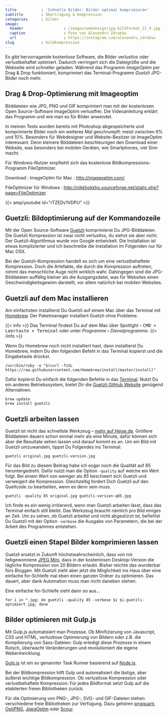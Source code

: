 ```yaml
---
title           : 'Schnelle Bilder: Bilder optimal komprimieren'
subtitle        : Übertragung & Kompression
categories      : bilder
image:
  header                  : /images/webdesign/jpg-bildformat_21_9.jpg
  caption                 : Foto von Alexandru Zdrobău
  url                     : https://instagram.com/alexandru_zdrobau
slug            : bildkompression
---
```

Es gibt hervorragende kostenlose Software, die Bilder verlustlos oder verlustbehaftet optimiert. Dadurch verringert sich die Dateigröße und die Webseite wird schneller geladen. Während das Programm _ImageOptim_ per Drag & Drop funktioniert, komprimiert das Terminal-Programm _Guetzli_ JPG-Bilder noch mehr.
<!--more-->

## Drag & Drop-Optimierung mit Imageoptim

Bilddateien wie JPG, PNG und GIF komprimiert man mit der kostenlosen Open Source-Software ImageOptim verlustfrei. Die Videoanleitung erklärt das Programm und wie man es für Bilder anwendet.

In meinen Tests wurden bereits mit Photoshop abgespeicherte und komprimierte Bilder noch ein weiteres Mal geschrumpft: meist zwischen 6% und 10%. Besonders für Webdesigner und Website-Besitzer ist ImageOptim interessant. Denn kleinere Bilddateien beschleunigen den Download einer Website, was besonders bei mobilen Geräten, wie Smartphones, viel Sinn macht.

Für Windows-Nutzer empfiehlt sich das kostenlose Bildkompressions-Programm FileOptimizer.

Download
:   ImageOptim für Mac
:   http://imageoptim.com/

FileOptimizer für Windows
:   http://nikkhokkho.sourceforge.net/static.php?page=FileOptimizer

{{< amp/youtube id="rTZEDv1VDPU" >}}

## Guetzli: Bildoptimierung auf der Kommandozeile

Mit der Open Source-Software [Guetzli](https://github.com/google/guetzli) komprimierst Du JPG-Bilddateien. Die Guetzli Kompression ist zwar nicht verlustlos, du siehst sie aber nicht. Der Guetzli-Algorithmus wurde von Google entwickelt. Die Installation ist etwas komplizierter und ich beschreibe die Installation im Folgenden nur für Mac OSX.

Bei der Guetzli-Kompression handelt es sich um eine verlustbehaftete Kompression. Doch die Artefakte, die durch die Kompression auftreten, nimmt das menschliche Auge nicht wirklich wahr. Dahingegen sind die JPG-Bilddateien auffällig kleiner als die Ausgangsdatei, was für Websites einen Geschwindigkeitsgewinn darstellt, vor allem natürlich bei mobilen Websites.

## Guetzli auf dem Mac installieren

Am einfachsten installierst Du Guetzli auf einem Mac über das Terminal mit [Homebrew](https://brew.sh). Der Paketmanager installiert Guetzli ohne Probleme.

{{< info >}}
Das Terminal findest Du auf dem Mac über Spotlight – <kbd>CMD + Leertaste + Terminal</kbd> oder unter _Programme › Dienstprogramme_.
{{< /info >}}

Wenn Du Homebrew noch nicht installiert hast, dann installierst Du Homebrew, indem Du den folgenden Befehl in das Terminal kopierst und die Eingabetaste drückst.

~~~
/usr/bin/ruby -e "$(curl -fsSL https://raw.githubusercontent.com/Homebrew/install/master/install)"
~~~

Dafür kopierst Du einfach die folgenden Befehle in das [Terminal](http://terminal.phlow.de). Nutzt Du ein anderes Betriebssystem, bietet Dir die [Guetzli GitHub Website](https://github.com/google/guetzli) genügend Alternativen.

~~~
brew update
brew install guetzli
~~~

## Guetzli arbeiten lassen

Guetzli ist nicht das schnellste Werkzeug – [mehr auf Heise.de](https://m.heise.de/newsticker/meldung/Googles-Guetzli-Encoder-schrumpft-JPEG-Bilder-um-ein-Drittel-3657823.html). Größere Bilddateien dauern schon einmal mehr als eine Minute, dafür können sich aber die Resultate sehen lassen und darauf kommt es an. Um ein Bild mit Guetzli umzuwandeln, tippst Du Folgendes ins Terminal:

~~~
guetzli original.jpg guetzli-version.jpg
~~~

Für das Bild zu diesem Beitrag habe ich sogar noch die Qualität auf 85 heruntergedreht. Dafür nutzt man die Option `-quality` auf welche ein Wert folgt. Bei einem Wert von weniger als _85_ beschwert sich Guetzli und verweigert die Kompression. Gleichzeitig fordert Dich Guetzli auf den Quellcode zu bearbeiten, wenn es denn sein muss.

~~~
guetzli -quality 85 original.jpg guetzli-version-q85.jpg
~~~

Ich finde es ein wenig irritierend, wenn man Guetzli arbeiten lässt, dass das Terminal einfach still bleibt. Das Werkzeug braucht nämlich pro Bild einiges an Zeit. Um zu sehen, ob Guetzli arbeitet und nicht abgestürzt ist, befiehlst Du Guetzli mit der Option `-verbose` die Ausgabe von Parametern, die bei der Arbeit des Programmes entstehen.

## Guetzli einen Stapel Bilder komprimieren lassen

Guetzli ersetzt in Zukunft höchstwahrscheinlich, dass von mir liebgewonnene [JPEG Mini](https://www.youtube.com/watch?v=ShLLqbASxwk), dass in der kostenlosen Desktop-Version die tägliche Kompression von 20 Bildern erlaubt. Bisher reichte das wunderbar fürs Bloggen. Mit Guetzli zieht aber jetzt die Möglichkeit ins Haus über eine einfache for-Schleife mal eben einen ganzen Ordner zu optimieren. Das dauert, aber dank Automation muss man nicht daneben stehen.

Eine einfache for-Schleife sieht dann so aus…

~~~
for i in *.jpg; do guetzli -quality 85 -verbose $i $i-guetzli-optimiert.jpg; done
~~~

## Bilder optimieren mit Gulp.js

Mit Gulp.js automatisiert man Prozesse. Ob Minifizierung von Javascript, CSS und HTML, verlustlose Optimierung von Bildern oder z.B. die Kompilierung von Sass-Dateien: Gulp erledigt diese Prozesse in einem Rutsch, überwacht Veränderungen und revolutioniert die eigene Webentwicklung.

[Gulp.js](http://gulpjs.com/) ist ein so genannter Task Runner basierend auf [Node.js](https://nodejs.org/de/).

Bei der Bildkompression hilft Gulp und automatisiert die lästige, aber äußerst wichtige Bildkompression. Ob verlustlose Kompression oder verlustbehaftete Kompression: Für jedes Bildformat setzt Gulp auf die etablierten freien Bibliotheken zurück.

Für die Optimierung von PNG-, JPG-, SVG- und GIF-Dateien stehen
verschiedene freie Bibliotheken zur Verfügung. Dazu gehören [pngquant], [OptiPNG], [JpegOptim] oder [Scour].

  [pngquant]: http://pngquant.org/
  [OptiPNG]: http://optipng.sourceforge.net/
  [JpegOptim]: https://github.com/tjko/jpegoptim
  [Scour]: http://www.codedread.com/scour/
